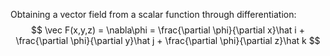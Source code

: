 Obtaining a vector field from a scalar function through differentiation:
$$ \vec F(x,y,z) = \nabla\phi = \frac{\partial \phi}{\partial x}\hat i + \frac{\partial \phi}{\partial y}\hat j + \frac{\partial \phi}{\partial z}\hat k $$
